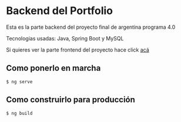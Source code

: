 # Backend del Portfolio
Esta es la parte backend del proyecto final de argentina programa 4.0

Tecnologias usadas: Java, Spring Boot y MySQL

Si quieres ver la parte frontend del proyecto hace click <a href="https://github.com/AngelesDev/Portfolio-Frontend">acá</a>

## Como ponerlo en marcha

`$ ng serve`

## Como construirlo para producción

`$ ng build`
